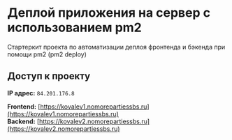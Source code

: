 # Деплой приложения на сервер с использованием pm2

Стартеркит проекта по автоматизации деплоя фронтенда и бэкенда при помощи pm2 (pm2 deploy)

## Доступ к проекту

**IP адрес:** `84.201.176.8`

**Frontend:** [https://kovalev1.nomorepartiessbs.ru](https://kovalev1.nomorepartiessbs.ru)  
**Backend:** [https://kovalev2.nomorepartiessbs.ru](https://kovalev2.nomorepartiessbs.ru)

